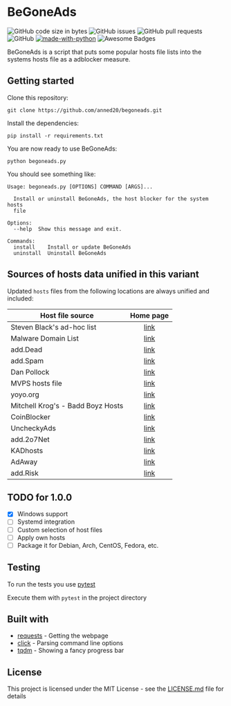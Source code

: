 # BeGoneAds

![GitHub code size in bytes](https://img.shields.io/github/languages/code-size/anned20/begoneads.svg)
![GitHub issues](https://img.shields.io/github/issues/anned20/begoneads.svg)
![GitHub pull requests](https://img.shields.io/github/issues-pr/anned20/begoneads.svg)
![GitHub](https://img.shields.io/github/license/anned20/begoneads.svg)
[![made-with-python](https://img.shields.io/badge/Made%20with-Python-1f425f.svg)](https://www.python.org/)
![Awesome Badges](https://img.shields.io/badge/badges-awesome-green.svg)

BeGoneAds is a script that puts some popular hosts file lists into the systems hosts file as a adblocker measure.

## Getting started

Clone this repository:

```shell
git clone https://github.com/anned20/begoneads.git
```

Install the dependencies:

```shell
pip install -r requirements.txt
```

You are now ready to use BeGoneAds:

```shell
python begoneads.py
```

You should see something like:

```
Usage: begoneads.py [OPTIONS] COMMAND [ARGS]...

  Install or uninstall BeGoneAds, the host blocker for the system hosts
  file

Options:
  --help  Show this message and exit.

Commands:
  install    Install or update BeGoneAds
  uninstall  Uninstall BeGoneAds
```

## Sources of hosts data unified in this variant

Updated `hosts` files from the following locations are always unified and
included:

Host file source | Home page |
-----------------|:---------:|
Steven Black's ad-hoc list | [link](https://github.com/StevenBlack/hosts/blob/master/data/StevenBlack/hosts) |
Malware Domain List | [link](https://www.malwaredomainlist.com/) |
add.Dead | [link](https://github.com/FadeMind/hosts.extras) |
add.Spam | [link](https://github.com/FadeMind/hosts.extras) |
Dan Pollock | [link](https://someonewhocares.org/hosts/) |
MVPS hosts file | [link](http://winhelp2002.mvps.org/) |
yoyo.org | [link](https://pgl.yoyo.org/adservers/) |
Mitchell Krog's - Badd Boyz Hosts | [link](https://github.com/mitchellkrogza/Badd-Boyz-Hosts) |
CoinBlocker | [link](https://gitlab.com/ZeroDot1/CoinBlockerLists) |
UncheckyAds | [link](https://github.com/FadeMind/hosts.extras) |
add.2o7Net | [link](https://github.com/FadeMind/hosts.extras) |
KADhosts | [link](https://github.com/azet12/KADhosts) |
AdAway | [link](https://adaway.org/) |
add.Risk | [link](https://github.com/FadeMind/hosts.extras) |

## TODO for 1.0.0

- [X] Windows support
- [ ] Systemd integration
- [ ] Custom selection of host files
- [ ] Apply own hosts
- [ ] Package it for Debian, Arch, CentOS, Fedora, etc.

## Testing

To run the tests you use [pytest](https://pytest.org)

Execute them with `pytest` in the project directory

## Built with

- [requests](http://docs.python-requests.org/en/master/) - Getting the webpage
- [click](https://github.com/mitsuhiko/click) - Parsing command line options
- [tqdm](https://github.com/tqdm/tqdm) - Showing a fancy progress bar

## License

This project is licensed under the MIT License - see the [LICENSE.md](LICENSE.md) file for details
